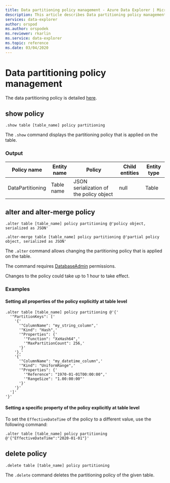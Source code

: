 ```yaml
---
title: Data partitioning policy management - Azure Data Explorer | Microsoft Docs
description: This article describes Data partitioning policy management in Azure Data Explorer.
services: data-explorer
author: orspod
ms.author: orspodek
ms.reviewer: rkarlin
ms.service: data-explorer
ms.topic: reference
ms.date: 03/04/2020
---
```

# Data partitioning policy management

The data partitioning policy is detailed [here](../management/partitioningpolicy.md).

## show policy

```kusto
.show table [table_name] policy partitioning
```

The `.show` command displays the partitioning policy that is applied on the table.

### Output

|Policy name | Entity name | Policy | Child entities | Entity type
|---|---|---|---|---
|DataPartitioning | Table name | JSON serialization of the policy object | null | Table

## alter and alter-merge policy

```kusto
.alter table [table_name] policy partitioning @'policy object, serialized as JSON'

.alter-merge table [table_name] policy partitioning @'partial policy object, serialized as JSON'
```

The `.alter` command allows changing the partitioning policy that is applied on the table.

The command requires [DatabaseAdmin](access-control/role-based-authorization.md) permissions.

Changes to the policy could take up to 1 hour to take effect.

### Examples

#### Setting all properties of the policy explicitly at table level

```kusto
.alter table [table_name] policy partitioning @'{'
  '"PartitionKeys": ['
    '{'
      '"ColumnName": "my_string_column",'
      '"Kind": "Hash",'
      '"Properties": {'
        '"Function": "XxHash64",'
        '"MaxPartitionCount": 256,'
      '}'
    '},'
    '{'
      '"ColumnName": "my_datetime_column",'
      '"Kind": "UniformRange",'
      '"Properties": {'
        '"Reference": "1970-01-01T00:00:00",'
        '"RangeSize": "1.00:00:00"'
      '}'
    '}'
  ']'
'}'
```

#### Setting a specific property of the policy explicitly at table level

To set the `EffectiveDateTime` of the policy to a different value, use the following command:

```kusto
.alter table [table_name] policy partitioning @'{"EffectiveDateTime":"2020-01-01"}'
```

## delete policy

```kusto
.delete table [table_name] policy partitioning
```

The `.delete` command deletes the partitioning policy of the given table.
